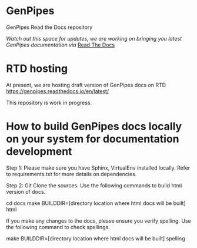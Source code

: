 # GenPipes
GenPipes Read the Docs repository

_Watch out this space for updates, we are working on bringing you latest GenPipes documentation via_ [Read The Docs](http://readthedocs.org)

# RTD hosting
At present, we are hosting draft version of GenPipes docs on RTD https://genpipes.readthedocs.io/en/latest/

This repository is work in progress.  

# How to build GenPipes docs locally on your system for documentation development

Step 1:  Please make sure you have Sphinx, VirtualEnv installed locally.  Refer to requirements.txt for more details on dependencies.

Step 2:  Git Clone the sources. Use the following commands to build html version of docs.

cd docs 
make BUILDDIR=[directory location where html docs will be built] html

If you make any changes to the docs, please ensure you verify spelling. Use the following command to check spellings.


make BUILDDIR=[directory location where html docs will be built] spelling
